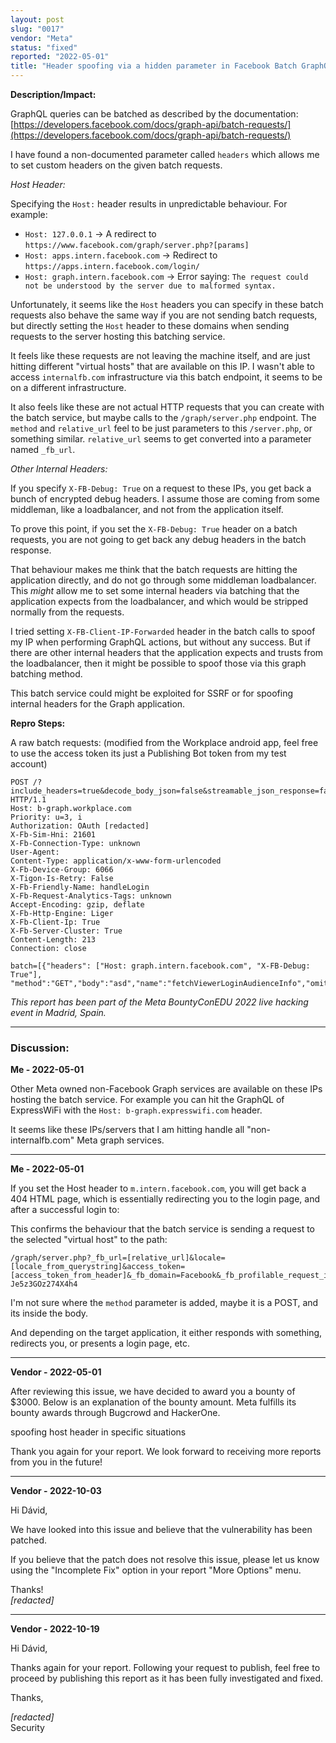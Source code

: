 ```yaml
---
layout: post
slug: "0017"
vendor: "Meta"
status: "fixed"
reported: "2022-05-01"
title: "Header spoofing via a hidden parameter in Facebook Batch GraphQL API"
---
```


**Description/Impact:**

GraphQL queries can be batched as described by the documentation: \
[https://developers.facebook.com/docs/graph-api/batch-requests/](https://developers.facebook.com/docs/graph-api/batch-requests/)

I have found a non-documented parameter called `headers` which allows me to set custom headers on the given batch requests.

*Host Header:*

Specifying the `Host:` header results in unpredictable behaviour. For example:

- `Host: 127.0.0.1` -> A redirect to `https://www.facebook.com/graph/server.php?[params]`
- `Host: apps.intern.facebook.com` -> Redirect to `https://apps.intern.facebook.com/login/`
- `Host: graph.intern.facebook.com` -> Error saying: `The request could not be understood by the server due to malformed syntax.`

Unfortunately, it seems like the `Host` headers you can specify in these batch requests also behave the same way if you are not sending batch requests, but directly setting the `Host` header to these domains when sending requests to the server hosting this batching service.

It feels like these requests are not leaving the machine itself, and are just hitting different "virtual hosts" that are available on this IP. I wasn't able to access `internalfb.com` infrastructure via this batch endpoint, it seems to be on a different infrastructure.

It also feels like these are not actual HTTP requests that you can create with the batch service, but maybe calls to the `/graph/server.php` endpoint. The `method` and `relative_url` feel to be just parameters to this `/server.php`, or something similar. `relative_url` seems to get converted into a parameter named `_fb_url`.

*Other Internal Headers:*

If you specify `X-FB-Debug: True` on a request to these IPs, you get back a bunch of encrypted debug headers. I assume those are coming from some middleman, like a loadbalancer, and not from the application itself.

To prove this point, if you set the `X-FB-Debug: True` header on a batch requests, you are not going to get back any debug headers in the batch response.

That behaviour makes me think that the batch requests are hitting the application directly, and do not go through some middleman loadbalancer. This *might* allow me to set some internal headers via batching that the application expects from the loadbalancer, and which would be stripped normally from the requests.

I tried setting `X-FB-Client-IP-Forwarded` header in the batch calls to spoof my IP when performing GraphQL actions, but without any success. But if there are other internal headers that the application expects and trusts from the loadbalancer, then it might be possible to spoof those via this graph batching method.

This batch service could might be exploited for SSRF or for spoofing internal headers for the Graph application.

**Repro Steps:**

A raw batch requests:
(modified from the Workplace android app, feel free to use the access token its just a Publishing Bot token from my test account)

```
POST /?include_headers=true&decode_body_json=false&streamable_json_response=false&locale=en_US&client_country_code=HU HTTP/1.1
Host: b-graph.workplace.com
Priority: u=3, i
Authorization: OAuth [redacted]
X-Fb-Sim-Hni: 21601
X-Fb-Connection-Type: unknown
User-Agent:
Content-Type: application/x-www-form-urlencoded
X-Fb-Device-Group: 6066
X-Tigon-Is-Retry: False
X-Fb-Friendly-Name: handleLogin
X-Fb-Request-Analytics-Tags: unknown
Accept-Encoding: gzip, deflate
X-Fb-Http-Engine: Liger
X-Fb-Client-Ip: True
X-Fb-Server-Cluster: True
Content-Length: 213
Connection: close

batch=[{"headers": ["Host: graph.intern.facebook.com", "X-FB-Debug: True"], "method":"GET","body":"asd","name":"fetchViewerLoginAudienceInfo","omit_response_on_success":false,"relative_url":"/intern/api/graphql"}]
```

*This report has been part of the Meta BountyConEDU 2022 live hacking event in Madrid, Spain.*

---
### Discussion:


**Me - 2022-05-01**

Other Meta owned non-Facebook Graph services are available on these IPs hosting the batch service. For example you can hit the GraphQL of ExpressWiFi with the `Host: b-graph.expresswifi.com` header.

It seems like these IPs/servers that I am hitting handle all "non-internalfb.com" Meta graph services.

---

**Me - 2022-05-01**

If you set the Host header to `m.intern.facebook.com`, you will get back a 404 HTML page, which is essentially redirecting you to the login page, and after a successful login to:

This confirms the behaviour that the batch service is sending a request to the selected "virtual host" to the path:

```
/graph/server.php?_fb_url=[relative_url]&locale=[locale_from_querystring]&access_token=[access_token_from_header]&_fb_domain=Facebook&_fb_profilable_request_id=326014522&_fb_batch_child_request=1&_fb_batch_expires=1651402020&_fb_batch_sig=Afh-Je5z3GOz274X4h4
```

I'm not sure where the `method` parameter is added, maybe it is a POST, and its inside the body.

And depending on the target application, it either responds with something, redirects you, or presents a login page, etc.

---

**Vendor - 2022-05-01**

After reviewing this issue, we have decided to award you a bounty of $3000. Below is an explanation of the bounty amount. Meta fulfills its bounty awards through Bugcrowd and HackerOne.

spoofing host header in specific situations

Thank you again for your report. We look forward to receiving more reports from you in the future!

---

**Vendor - 2022-10-03**

Hi Dávid,

We have looked into this issue and believe that the vulnerability has been patched.

If you believe that the patch does not resolve this issue, please let us know using the "Incomplete Fix" option in your report "More Options" menu.

Thanks! \
*[redacted]*

---

**Vendor - 2022-10-19**

Hi Dávid,

Thanks again for your report. Following your request to publish, feel free to proceed by publishing this report as it has been fully investigated and fixed.

Thanks,

*[redacted]* \
Security
